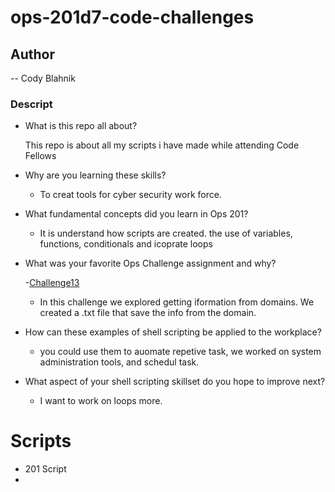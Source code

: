 # ops-201d7-code-challenges

## Author
-- Cody Blahnik
### Descript
* What is this repo all about?
    
    This repo is about all my scripts i have made while attending Code Fellows

* Why are you learning these skills?

   - To creat tools for cyber security work force.

* What fundamental concepts did you learn in Ops 201?

   - It is understand how scripts are created. the use of variables, functions, conditionals and icoprate loops

* What was your favorite Ops Challenge assignment and why?

    -[Challenge13](labclass13.sh)
   
   - In this challenge we explored getting iformation from domains. We created a .txt file that save the info from the domain.
* How can these examples of shell scripting be applied to the workplace?
    
    - you could use them to auomate repetive task, we worked on system administration tools, and schedul task.
  


* What aspect of your shell scripting skillset do you hope to improve next?

    - I want to work on loops more.

# Scripts
  - 201 Script 
- [](filename)
